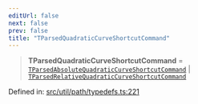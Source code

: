 ```yaml
---
editUrl: false
next: false
prev: false
title: "TParsedQuadraticCurveShortcutCommand"
---
```


> **TParsedQuadraticCurveShortcutCommand** = [`TParsedAbsoluteQuadraticCurveShortcutCommand`](/api/type-aliases/tparsedabsolutequadraticcurveshortcutcommand/) \| [`TParsedRelativeQuadraticCurveShortcutCommand`](/api/type-aliases/tparsedrelativequadraticcurveshortcutcommand/)

Defined in: [src/util/path/typedefs.ts:221](https://github.com/fabricjs/fabric.js/blob/9a792f4b7b8031f02ec7ea4ce8c99f810e45cfec/src/util/path/typedefs.ts#L221)
